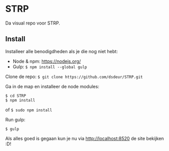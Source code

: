 # STRP
Da visual repo voor STRP.

## Install 
Installeer alle benodigdheden als je die nog niet hebt:
* Node & npm: https://nodejs.org/
* Gulp: ```$ npm install --global gulp```

Clone de repo: 
```$ git clone https://github.com/dsdeur/STRP.git```

Ga in de map en installeer de node modules:
```
$ cd STRP
$ npm install
```
of
```$ sudo npm install```

Run gulp:
```
$ gulp 
```

Als alles goed is gegaan kun je nu via [http://localhost:8520](http://localhost:8520) de site bekijken :D!

